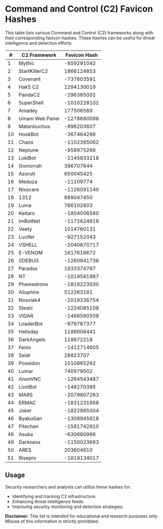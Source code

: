 # Command and Control (C2) Favicon Hashes

This table lists various Command and Control (C2) frameworks along with their corresponding favicon hashes. These hashes can be useful for threat intelligence and detection efforts.

| #  | C2 Framework      | Favicon Hash     |
|----|------------------|----------------|
| 1  | Mythic           | -859291042      |
| 2  | StartKillerC2    | 1866124853      |
| 3  | Covenant         | -737603591      |
| 4  | Hak5 C2          | 1294130019      |
| 5  | PandaC2          | -296385002      |
| 6  | SuperShell       | -1010228102     |
| 7  | Amadey           | 177506569       |
| 8  | Umam Web Panel   | -1278680098     |
| 9  | Matanbuchus      | -896203607      |
| 10 | HookBot          | -367464266      |
| 11 | Chaos            | -1102365062     |
| 12 | Neptune          | -958975266      |
| 13 | LokiBot          | -1145833218     |
| 14 | Gomorrah         | 396707644       |
| 15 | Azorult          | 650045425       |
| 16 | Meduza           | -11109774       |
| 17 | Nixscare         | -1126091140     |
| 18 | 1312             | 689047450       |
| 19 | Luma             | 766102803       |
| 20 | Keitaro          | -1804006560     |
| 21 | ImBotNet         | -1172624919     |
| 22 | Veety            | 1014760131      |
| 23 | Lucifer          | -927152043      |
| 24 | VSHELL           | -2040870717     |
| 25 | E-VENOM          | 1617616672      |
| 26 | 0DEBUG           | -1260841736     |
| 27 | Paradox          | 1933374787      |
| 28 | NT               | -1019581987     |
| 29 | Phemedrone       | -1816223030     |
| 30 | Ailuphire        | 512263181       |
| 31 | Nosviak4         | -1019336754     |
| 32 | Stealc           | -1224085109     |
| 33 | VIDAR            | -1466590509     |
| 34 | LoaderBot        | -979767377      |
| 35 | Hellsday         | 1188006441      |
| 36 | DarkAngels       | 118872218       |
| 37 | Fenix            | -1412714605     |
| 38 | Seidr            | 28823707        |
| 39 | Poseidon         | 1010865262      |
| 40 | Lumar            | 740979502       |
| 41 | AnonVNC          | -1264543487     |
| 42 | LootBot          | -148270395      |
| 43 | MARS             | -2079607263     |
| 44 | ERMAC            | -1831231668     |
| 45 | Joker            | -1822965004     |
| 46 | ByakuGan         | -1308945818     |
| 47 | Fltechen         | -1581742910     |
| 48 | Asuka            | -630680996      |
| 49 | Darkness         | -1150023683     |
| 50 | ARES             | 203604610       |
| 51 | Risepro          | -1819134017     |

## Usage

Security researchers and analysts can utilize these hashes for:
- Identifying and tracking C2 infrastructure.
- Enhancing threat intelligence feeds.
- Improving security monitoring and detection strategies.

**Disclaimer:** This list is intended for educational and research purposes only. Misuse of this information is strictly prohibited.

